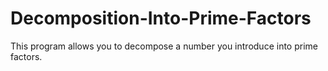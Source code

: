 # Decomposition-Into-Prime-Factors
This program allows you to decompose a number you introduce into prime factors.
